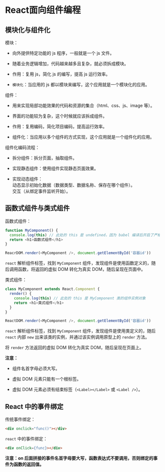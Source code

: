 # React面向组件编程

## 模块化与组件化

模块：

- 向外提供特定功能的 js 程序，一般就是一个 js 文件。

- 随着业务逻辑增加，代码越来越多且复杂，就必须拆成模块。

- 作用：复用 js，简化 js 的编写，提高 js 运行效率。

- `模块化`：当应用的 js 都以模块来编写，这个应用就是一个模块化的应用。

组件：

- 用来实现局部功能效果的代码和资源的集合（html、css、js、image 等）。

- 界面的功能较为复杂，这个时候就应该拆成组件。

- 作用：复用编码，简化项目编码，提高运行效率。

- 组件化：当应用以多个组件的方式实现，这个应用就是一个组件化的应用。

组件化编码流程：

- 拆分组件：拆分页面，抽取组件。

- 实现静态组件：使用组件实现静态页面效果。

- 实现动态组件：  
动态显示初始化数据（数据类型、数据名称、保存在哪个组件）。  
交互（从绑定事件监听开始）。

## 函数式组件与类式组件

函数式组件：

```js
function MyComponent() {
  console.log(this) // 此处的 this 是 undefined，因为 babel 编译后开启了严格模式
  return <h1>函数式组件</h1>
}

ReacrDOM.render(<MyComponent />, document.getElementById('容器id'))
```

`react` 解析组件标签，找到 `MyComponent` 组件，发现组件是使用函数定义的，随后调用函数，将返回的虚拟 DOM 转化为真实 DOM，随后呈现在页面中。

类式组件：

```js
class MyComponent extends React.Component {
  render() {
    console.log(this) // 此处的 this 是 MyComponent 类的组件实例对象
    return <h1>类式组件</h1>
  }
}

ReactDOM.render(<MyComponent />, document.getElementById('容器id'))
```

`react` 解析组件标签，找到 `MyComponent` 组件，发现组件是使用类定义的，随后 `react` 内部 `new` 出来该类的实例，并通过该实例调用原型上的 `render` 方法。

将 `render` 方法返回的虚拟 DOM 转化为真实 DOM，随后呈现在页面上。

**注意：**

- 组件名首字母必须大写。

- 虚拟 DOM 元素只能有一个根标签。

- 虚拟 DOM 元素必须有结束标签（`<Label></Label>` 或 `<Label />`）。

## React 中的事件绑定

传统事件绑定：

```html
<div onclick="func()"></div>
```

`react` 中的事件绑定：

```html
<div onClick={func}></div>
```

**注意：on 后面拼接的事件名首字母要大写，函数表达式不要调用，否则绑定的事件为函数的返回值。**
